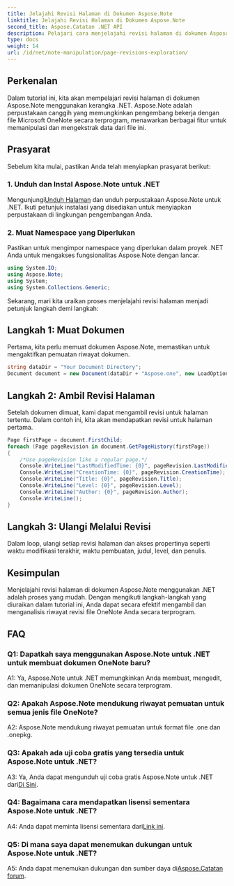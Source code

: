 ```yaml
---
title: Jelajahi Revisi Halaman di Dokumen Aspose.Note
linktitle: Jelajahi Revisi Halaman di Dokumen Aspose.Note
second_title: Aspose.Catatan .NET API
description: Pelajari cara menjelajahi revisi halaman di dokumen Aspose.Note menggunakan kerangka .NET dengan panduan langkah demi langkah.
type: docs
weight: 14
url: /id/net/note-manipulation/page-revisions-exploration/
---
```

## Perkenalan

Dalam tutorial ini, kita akan mempelajari revisi halaman di dokumen Aspose.Note menggunakan kerangka .NET. Aspose.Note adalah perpustakaan canggih yang memungkinkan pengembang bekerja dengan file Microsoft OneNote secara terprogram, menawarkan berbagai fitur untuk memanipulasi dan mengekstrak data dari file ini.

## Prasyarat

Sebelum kita mulai, pastikan Anda telah menyiapkan prasyarat berikut:

### 1. Unduh dan Instal Aspose.Note untuk .NET

 Mengunjungi[Unduh Halaman](https://releases.aspose.com/note/net/) dan unduh perpustakaan Aspose.Note untuk .NET. Ikuti petunjuk instalasi yang disediakan untuk menyiapkan perpustakaan di lingkungan pengembangan Anda.

### 2. Muat Namespace yang Diperlukan

Pastikan untuk mengimpor namespace yang diperlukan dalam proyek .NET Anda untuk mengakses fungsionalitas Aspose.Note dengan lancar.

```csharp
using System.IO;
using Aspose.Note;
using System;
using System.Collections.Generic;
```

Sekarang, mari kita uraikan proses menjelajahi revisi halaman menjadi petunjuk langkah demi langkah:

## Langkah 1: Muat Dokumen

Pertama, kita perlu memuat dokumen Aspose.Note, memastikan untuk mengaktifkan pemuatan riwayat dokumen.

```csharp
string dataDir = "Your Document Directory";
Document document = new Document(dataDir + "Aspose.one", new LoadOptions { LoadHistory = true });
```

## Langkah 2: Ambil Revisi Halaman

Setelah dokumen dimuat, kami dapat mengambil revisi untuk halaman tertentu. Dalam contoh ini, kita akan mendapatkan revisi untuk halaman pertama.

```csharp
Page firstPage = document.FirstChild;
foreach (Page pageRevision in document.GetPageHistory(firstPage))
{
    /*Use pageRevision like a regular page.*/
    Console.WriteLine("LastModifiedTime: {0}", pageRevision.LastModifiedTime);
    Console.WriteLine("CreationTime: {0}", pageRevision.CreationTime);
    Console.WriteLine("Title: {0}", pageRevision.Title);
    Console.WriteLine("Level: {0}", pageRevision.Level);
    Console.WriteLine("Author: {0}", pageRevision.Author);
    Console.WriteLine();
}
```

## Langkah 3: Ulangi Melalui Revisi

Dalam loop, ulangi setiap revisi halaman dan akses propertinya seperti waktu modifikasi terakhir, waktu pembuatan, judul, level, dan penulis.

## Kesimpulan

Menjelajahi revisi halaman di dokumen Aspose.Note menggunakan .NET adalah proses yang mudah. Dengan mengikuti langkah-langkah yang diuraikan dalam tutorial ini, Anda dapat secara efektif mengambil dan menganalisis riwayat revisi file OneNote Anda secara terprogram.

## FAQ

### Q1: Dapatkah saya menggunakan Aspose.Note untuk .NET untuk membuat dokumen OneNote baru?

A1: Ya, Aspose.Note untuk .NET memungkinkan Anda membuat, mengedit, dan memanipulasi dokumen OneNote secara terprogram.

### Q2: Apakah Aspose.Note mendukung riwayat pemuatan untuk semua jenis file OneNote?

A2: Aspose.Note mendukung riwayat pemuatan untuk format file .one dan .onepkg.

### Q3: Apakah ada uji coba gratis yang tersedia untuk Aspose.Note untuk .NET?

A3: Ya, Anda dapat mengunduh uji coba gratis Aspose.Note untuk .NET dari[Di Sini](https://releases.aspose.com/).

### Q4: Bagaimana cara mendapatkan lisensi sementara Aspose.Note untuk .NET?

 A4: Anda dapat meminta lisensi sementara dari[Link ini](https://purchase.aspose.com/temporary-license/).

### Q5: Di mana saya dapat menemukan dukungan untuk Aspose.Note untuk .NET?

 A5: Anda dapat menemukan dukungan dan sumber daya di[Aspose.Catatan forum](https://forum.aspose.com/c/note/28).